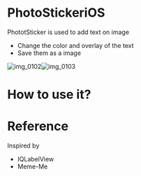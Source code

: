 # PhotoStickeriOS

PhototSticker is used to add text on image

- Change the color and overlay of the text
- Save them as a image

![img_0102](https://cloud.githubusercontent.com/assets/13928647/21477211/6ccc2596-cb48-11e6-8138-0d2717b561f6.PNG)![img_0103](https://cloud.githubusercontent.com/assets/13928647/21477194/50b53f82-cb48-11e6-9dc0-af84371dcab8.PNG)
# How to use it?

# Reference

Inspired by

- IQLabelView
- Meme-Me
